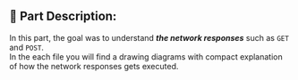 ## :page_with_curl: **Part Description:** 

In this part, the goal was to understand ***the network responses*** such as ```GET``` and ```POST```.<br>
In the each file you will find a drawing diagrams with compact explanation of how the network responses gets executed. 
